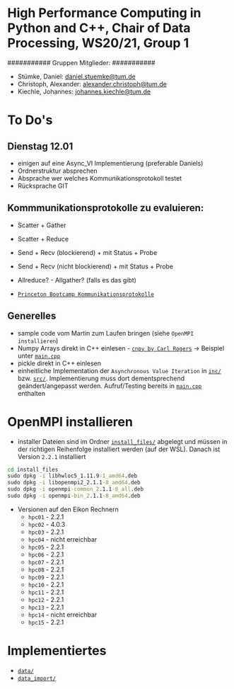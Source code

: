 # High Performance Computing in Python and C++, Chair of Data Processing, WS20/21, Group 1

###########
Gruppen Mitglieder:
###########
- Stümke, Daniel: 			daniel.stuemke@tum.de
- Christoph, Alexander:     alexander.christoph@tum.de
- Kiechle, Johannes: 		johannes.kiechle@tum.de

# To Do's

## Dienstag 12.01

- einigen auf eine Async_VI Implementierung (preferable Daniels)
- Ordnerstruktur absprechen
- Absprache wer welches Kommunikationsprotokoll testet
- Rücksprache GIT

## Kommmunikationsprotokolle zu evaluieren:

- Scatter + Gather
- Scatter + Reduce
- Send + Recv (blockierend) + mit Status + Probe
- Send + Recv (nicht blockierend) + mit Status + Probe
- Allreduce? - Allgather? (falls es das gibt)

- <a href="https://princetonuniversity.github.io/PUbootcamp/sessions/parallel-programming/Intro_PP_bootcamp_2018.pdf" target="_blank">`Princeton Bootcamp Kommunikationsprotokolle`</a>

## Generelles

- sample code vom Martin zum Laufen bringen (siehe `OpenMPI installieren`)
- Numpy Arrays direkt in C++ einlesen - <a href="https://github.com/rogersce/cnpy" target="_blank">`cnpy by Carl Rogers`</a> -> Beispiel unter <a href="data_import/main.cpp" target="_blank">`main.cpp`</a>
- pickle direkt in C++ einlesen
- einheitliche Implementation der `Asynchronous Value Iteration` in <a href="data_import/lib/inc/Async_VI.h" target="_blank">`inc/`</a> bzw. <a href="data_import/lib/src/Async_VI.cpp" target="_blank">`src/`</a>. Implementierung muss dort dementsprechend geändert/angepasst werden. Aufruf/Testing bereits in <a href="data_import/main.cpp" target="_blank">`main.cpp`</a> enthalten

# OpenMPI installieren

- installer Dateien sind im Ordner <a href="install_files/" target="_blank">`install_files/`</a> abgelegt und müssen in der richtigen Reihenfolge installiert werden (auf der WSL). Danach ist Version `2.2.1` installiert
```cmd
cd install_files
sudo dpkg -i libhwloc5_1.11.9-1_amd64.deb
sudo dpkg -i libopenmpi2_2.1.1-8_amd64.deb
sudo dpkg -i openmpi-common_2.1.1-8_all.deb
sudo dpkg -i openmpi-bin_2.1.1-8_amd64.deb
```

- Versionen auf den Eikon Rechnern
    - `hpc01` - 2.2.1
    - `hpc02` - 4.0.3
    - `hpc03` - 2.2.1
    - `hpc04` - nicht erreichbar
    - `hpc05` - 2.2.1
    - `hpc06` - 2.2.1
    - `hpc07` - 2.2.1
    - `hpc08` - 2.2.1
    - `hpc09` - 2.2.1
    - `hpc10` - 2.2.1
    - `hpc11` - 2.2.1
    - `hpc12` - 2.2.1
    - `hpc13` - 2.2.1
    - `hpc14` - nicht erreichbar
    - `hpc15` - 2.2.1

# Implementiertes

- <a href="data/" target="_blank">`data/`</a>
- <a href="data_import/" target="_blank">`data_import/`</a>
